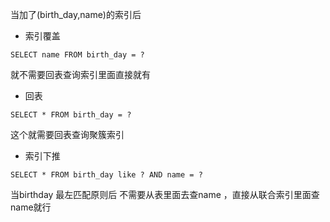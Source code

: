当加了(birth_day,name)的索引后

* 索引覆盖

```mysql
SELECT name FROM birth_day = ?
```

就不需要回表查询索引里面直接就有 



* 回表

```mysql
SELECT * FROM birth_day = ?
```

这个就需要回表查询聚簇索引



* 索引下推

```mysql
SELECT * FROM birth_day like ? AND name = ?
```

当birthday 最左匹配原则后 不需要从表里面去查name ，直接从联合索引里面查name就行